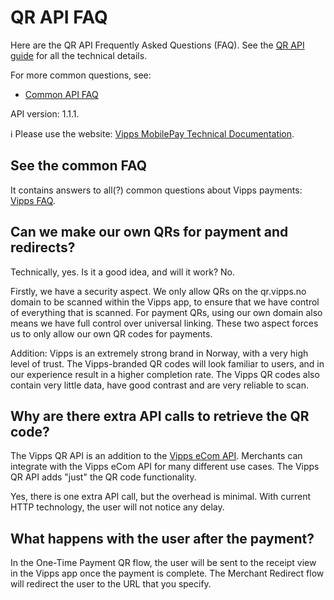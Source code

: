 <!-- START_METADATA
---
title: QR API Frequently Asked Questions
sidebar_label: FAQ
sidebar_position: 45
description: Frequently asked questions for the QR API.
pagination_next: null
pagination_prev: null
---
END_METADATA -->

# QR API FAQ

Here are the QR API Frequently Asked Questions (FAQ).
See the [QR API guide](vipps-qr-api.md) for all the technical details.

For more common questions, see:

* [Common API FAQ](https://vippsas.github.io/vipps-developer-docs/docs/vipps-developers/faqs)

API version: 1.1.1.

<!-- START_COMMENT -->

ℹ️ Please use the website:
[Vipps MobilePay Technical Documentation](https://vippsas.github.io/vipps-developer-docs/docs/APIs/qr-api).

<!-- END_COMMENT -->

## See the common FAQ

It contains answers to all(?) common questions about Vipps payments:
[Vipps FAQ](https://vippsas.github.io/vipps-developer-docs/docs/vipps-developers/faqs).

## Can we make our own QRs for payment and redirects?

Technically, yes. Is it a good idea, and will it work? No.

Firstly, we have a security aspect. We only allow QRs on the qr.vipps.no domain to be scanned within the Vipps app, to ensure that we have control of everything that is scanned. For payment QRs, using our own domain also means we have full control over universal linking. These two aspect forces us to only allow our own QR codes for payments.

Addition: Vipps is an extremely strong brand in Norway, with a very high level of
trust. The Vipps-branded QR codes will look familiar to users, and in our
experience result in a higher completion rate. The Vipps QR codes also contain very little data, have good contrast and are very reliable to scan.

## Why are there extra API calls to retrieve the QR code?

The Vipps QR API is an addition to the
[Vipps eCom API](https://vippsas.github.io/vipps-developer-docs/docs/APIs/ecom-api).
Merchants can integrate with the Vipps eCom API for many different use cases.
The Vipps QR API adds "just" the QR code functionality.

Yes, there is one extra API call, but the overhead is minimal.
With current HTTP technology, the user will not notice any delay.

## What happens with the user after the payment?

In the One-Time Payment QR flow, the user will be sent to the receipt view in the Vipps app once the payment is complete. The Merchant Redirect flow will redirect the user to the URL that you specify.
